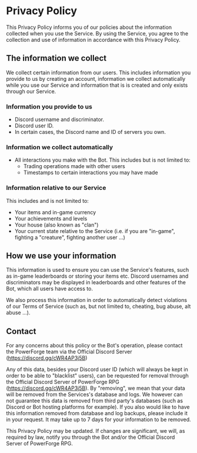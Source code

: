 # Privacy Policy

This Privacy Policy informs you of our policies about the information collected when you use the Service. By using the Service, you agree to the collection and use of information in accordance with this Privacy Policy.

## The information we collect
We collect certain information from our users. This includes information you provide to us by creating an account, information we collect automatically while you use our Service and information that is is created and only exists through our Service.

### Information you provide to us
- Discord username and discriminator.
- Discord user ID.
- In certain cases, the Discord name and ID of servers you own.

### Information we collect automatically
- All interactions you make with the Bot. This includes but is not limited to:
  - Trading operations made with other users
  - Timestamps to certain interactions you may have made

### Information relative to our Service
This includes and is not limited to:
- Your items and in-game currency
- Your achievements and levels 
- Your house (also known as "clan")
- Your current state relative to the Service (i.e. if you are "in-game", fighting a "creature", fighting another user ...)


## How we use your information
This information is used to ensure you can use the Service's features, such as in-game leaderboards or storing your items etc.
Discord usernames and discriminators may be displayed in leaderboards and other features of the Bot, which all users have access to.

We also process this information in order to automatically detect violations of our Terms of Service (such as, but not limited to, cheating, bug abuse, alt abuse ...).

## Contact
For any concerns about this policy or the Bot's operation, please contact the PowerForge team via the Official Discord Server (https://discord.gg/cWR4AP3j5B)

Any of this data, besides your Discord user ID (which will always be kept in order to be able to "blacklist" users), can be requested for removal through the Official Discord Server of PowerForge RPG (https://discord.gg/cWR4AP3j5B).
By "removing", we mean that your data will be removed from the Services's database and logs. We however can not guarantee this data is removed from third party's databases (such as Discord or Bot hosting platforms for example).
If you also would like to have this information removed from database and log backups, please include it in your request. It may take up to 7 days for your information to be removed.

This Privacy Policy may be updated. If changes are significant, we will, as required by law, notify you through the Bot and/or the Official Discord Server of PowerForge RPG.
